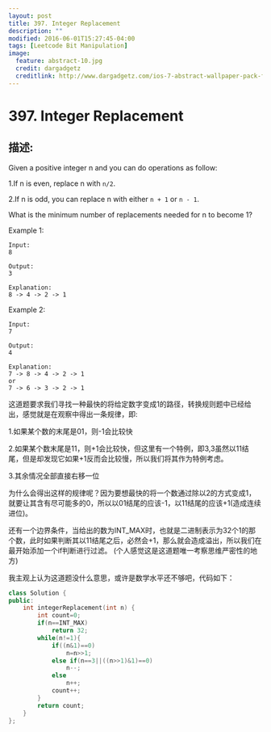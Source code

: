```yaml
---
layout: post
title: 397. Integer Replacement
description: ""
modified: 2016-06-01T15:27:45-04:00
tags: [Leetcode Bit Manipulation]
image:
  feature: abstract-10.jpg
  credit: dargadgetz
  creditlink: http://www.dargadgetz.com/ios-7-abstract-wallpaper-pack-for-iphone-5-and-ipod-touch-retina/
---
```


# 397. Integer Replacement

## 描述:

Given a positive integer n and you can do operations as follow:

1.If n is even, replace n with ```n/2```.

2.If n is odd, you can replace n with either ```n + 1``` or ```n - 1```.

What is the minimum number of replacements needed for n to become 1?

Example 1:

```
Input:
8

Output:
3

Explanation:
8 -> 4 -> 2 -> 1
```

Example 2:

```
Input:
7

Output:
4

Explanation:
7 -> 8 -> 4 -> 2 -> 1
or
7 -> 6 -> 3 -> 2 -> 1
```

这道题要求我们寻找一种最快的将给定数字变成1的路径，转换规则题中已经给出，感觉就是在观察中得出一条规律，即:

1.如果某个数的末尾是01，则-1会比较快

2.如果某个数末尾是11，则+1会比较快，但这里有一个特例，即3,3虽然以11结尾，但是却发现它如果+1反而会比较慢，所以我们将其作为特例考虑。

3.其余情况全部直接右移一位

为什么会得出这样的规律呢？因为要想最快的将一个数通过除以2的方式变成1，就要让其含有尽可能多的0，所以以01结尾的应该-1，以11结尾的应该+1(造成连续进位)。

还有一个边界条件，当给出的数为INT_MAX时，也就是二进制表示为32个1的那个数，此时如果判断其以11结尾之后，必然会+1，那么就会造成溢出，所以我们在最开始添加一个if判断进行过滤。
(个人感觉这是这道题唯一考察思维严密性的地方)

我主观上认为这道题没什么意思，或许是数学水平还不够吧，代码如下：

```c++
class Solution {
public:
    int integerReplacement(int n) {
        int count=0;
        if(n==INT_MAX)
            return 32;
        while(n!=1){
            if((n&1)==0)
                n=n>>1;
            else if(n==3||((n>>1)&1)==0)
                n--;
            else
                n++;
            count++;
        }
        return count;
    }
};
```
